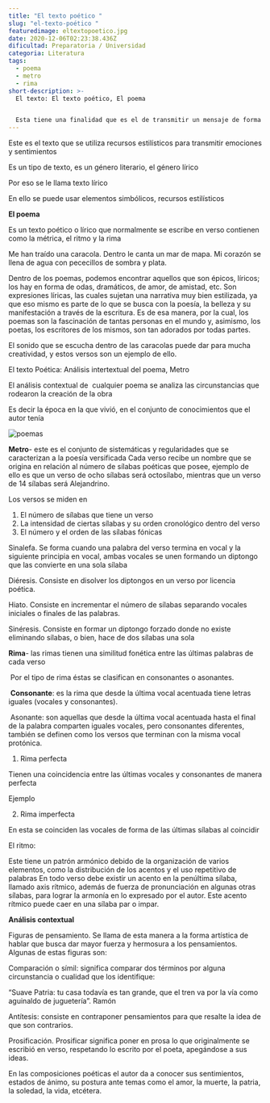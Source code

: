 ```yaml
---
title: "El texto poético "
slug: "el-texto-poético "
featuredimage: eltextopoetico.jpg
date: 2020-12-06T02:23:38.436Z
dificultad: Preparatoria / Universidad
categoria: Literatura
tags:
  - poema
  - metro
  - rima
short-description: >-
  El texto: El texto poético, El poema 


  Esta tiene una finalidad que es el de transmitir un mensaje de forma estética y principalmente el verso
---
```

<!--StartFragment-->

Este es el texto que se utiliza recursos estilísticos para transmitir emociones y sentimientos 

Es un tipo de texto, es un género literario, el género lírico 

Por eso se le llama texto lírico 

En ello se puede usar elementos simbólicos, recursos estilísticos 

**El poema** 

Es un texto poético o lírico que normalmente se escribe en verso contienen como la métrica, el ritmo y la rima

Me han traído una caracola. Dentro le canta un mar de mapa. Mi corazón se llena de agua con pececillos de sombra y plata.

Dentro de los poemas, podemos encontrar aquellos que son épicos, líricos; los hay en forma de odas, dramáticos, de amor, de amistad, etc. Son expresiones líricas, las cuales sujetan una narrativa muy bien estilizada, ya que eso mismo es parte de lo que se busca con la poesía, la belleza y su manifestación a través de la escritura. Es de esa manera, por la cual, los poemas son la fascinación de tantas personas en el mundo y, asimismo, los poetas, los escritores de los mismos, son tan adorados por todas partes.

El sonido que se escucha dentro de las caracolas puede dar para mucha creatividad, y estos versos son un ejemplo de ello.

El texto Poética: Análisis intertextual del poema, Metro  

El análisis contextual de  cualquier poema se analiza las circunstancias que rodearon la creación de la obra 

Es decir la época en la que vivió, en el conjunto de conocimientos que el autor tenía 

![poemas](/assets/poemas.jpg "poemas")

**Metro**- este es el conjunto de sistemáticas y regularidades que se caracterizan a la poesía versificada Cada verso recibe un nombre que se origina en relación al número de sílabas poéticas que posee, ejemplo de ello es que un verso de ocho sílabas será octosílabo, mientras que un verso de 14 sílabas será Alejandrino.

Los versos se miden en 

1. El número de sílabas que tiene un verso 
2. La intensidad de ciertas sílabas y su orden cronológico dentro del verso 
3. El número y el orden de las sílabas fónicas

Sinalefa. Se forma cuando una palabra del verso termina en vocal y la siguiente principia en vocal, ambas vocales se unen formando un diptongo que las convierte en una sola sílaba

Diéresis. Consiste en disolver los diptongos en un verso por licencia poética.

Hiato. Consiste en incrementar el número de sílabas separando vocales iniciales o finales de las palabras.

Sinéresis. Consiste en formar un diptongo forzado donde no existe eliminando sílabas, o bien, hace de dos sílabas una sola

**Rima**- las rimas tienen una similitud fonética entre las últimas palabras de cada verso

 Por el tipo de rima éstas se clasifican en consonantes o asonantes.  

 **Consonante**: es la rima que desde la última vocal acentuada tiene letras iguales (vocales y consonantes).

 Asonante: son aquellas que desde la última vocal acentuada hasta el final de la palabra comparten iguales vocales, pero consonantes diferentes, también se definen como los versos que terminan con la misma vocal protónica.

1. Rima perfecta 

Tienen una coincidencia entre las últimas vocales y consonantes de manera perfecta 

Ejemplo 

2. Rima imperfecta 

En esta se coinciden las vocales de forma de las últimas sílabas al coincidir 

El ritmo:

Este tiene un patrón armónico debido de la organización de varios elementos, como la distribución de los acentos y el uso repetitivo de palabras En todo verso debe existir un acento en la penúltima sílaba, llamado axis rítmico, además de fuerza de pronunciación en algunas otras sílabas, para lograr la armonía en lo expresado por el autor. Este acento rítmico puede caer en una sílaba par o impar.

**Análisis contextual**

Figuras de pensamiento. Se llama de esta manera a la forma artística de hablar que busca dar mayor fuerza y hermosura a los pensamientos. Algunas de estas figuras son:

Comparación o símil: significa comparar dos términos por alguna circunstancia o cualidad que los identifique:

“Suave Patria: tu casa todavía es tan grande, que el tren va por la vía como aguinaldo de juguetería”. Ramón 

Antítesis: consiste en contraponer pensamientos para que resalte la idea de que son contrarios.

Prosificación. Prosificar significa poner en prosa lo que originalmente se escribió en verso, respetando lo escrito por el poeta, apegándose a sus ideas. 

En las composiciones poéticas el autor da a conocer sus sentimientos, estados de ánimo, su postura ante temas como el amor, la muerte, la patria, la soledad, la vida, etcétera.